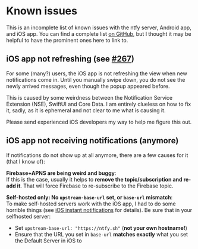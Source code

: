 # Known issues

This is an incomplete list of known issues with the ntfy server, Android app, and iOS app. You can find a complete
list [on GitHub](https://github.com/binwiederhier/ntfy/labels/%F0%9F%AA%B2%20bug), but I thought it may be helpful
to have the prominent ones here to link to.

## iOS app not refreshing (see [#267](https://github.com/binwiederhier/ntfy/issues/267))

For some (many?) users, the iOS app is not refreshing the view when new notifications come in. Until you manually
swipe down, you do not see the newly arrived messages, even though the popup appeared before.

This is caused by some weirdness between the Notification Service Extension (NSE), SwiftUI and Core Data. I am entirely
clueless on how to fix it, sadly, as it is ephemeral and not clear to me what is causing it.

Please send experienced iOS developers my way to help me figure this out.

## iOS app not receiving notifications (anymore)

If notifications do not show up at all anymore, there are a few causes for it (that I know of):

**Firebase+APNS are being weird and buggy**:  
If this is the case, usually it helps to **remove the topic/subscription and re-add it**. That will force Firebase to
re-subscribe to the Firebase topic.

**Self-hosted only: No `upstream-base-url` set, or `base-url` mismatch**:  
To make self-hosted servers work with the iOS
app, I had to do some horrible things (see [iOS instant notifications](config.md#ios-instant-notifications) for details).
Be sure that in your selfhosted server:

- Set `upstream-base-url: "https://ntfy.sh"` (**not your own hostname!**)
- Ensure that the URL you set in `base-url` **matches exactly** what you set the Default Server in iOS to
